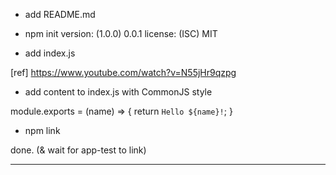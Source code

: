 - add README.md

- npm init
version: (1.0.0) 0.0.1
license: (ISC) MIT

- add index.js

[ref]
https://www.youtube.com/watch?v=N55jHr9qzpg

- add content to index.js with CommonJS style

module.exports = (name) => {
  return `Hello ${name}!`;
}

- npm link

done.
(& wait for app-test to link)

-----
